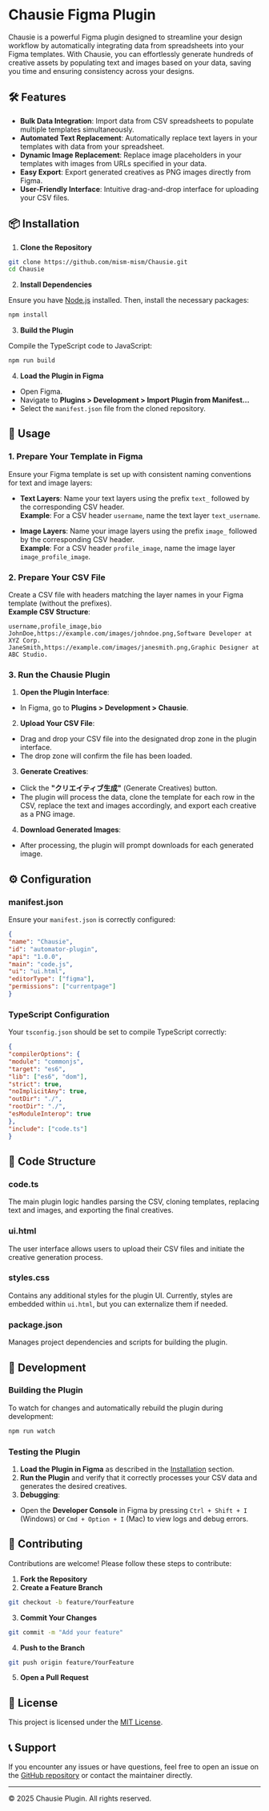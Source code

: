 # Chausie Figma Plugin

Chausie is a powerful Figma plugin designed to streamline your design workflow by automatically integrating data from spreadsheets into your Figma templates. With Chausie, you can effortlessly generate hundreds of creative assets by populating text and images based on your data, saving you time and ensuring consistency across your designs.

## 🛠️ Features

- **Bulk Data Integration**: Import data from CSV spreadsheets to populate multiple templates simultaneously.
- **Automated Text Replacement**: Automatically replace text layers in your templates with data from your spreadsheet.
- **Dynamic Image Replacement**: Replace image placeholders in your templates with images from URLs specified in your data.
- **Easy Export**: Export generated creatives as PNG images directly from Figma.
- **User-Friendly Interface**: Intuitive drag-and-drop interface for uploading your CSV files.

## 📦 Installation

1. **Clone the Repository**

```bash
git clone https://github.com/mism-mism/Chausie.git
cd Chausie
```

2. **Install Dependencies**

Ensure you have [Node.js](https://nodejs.org/) installed. Then, install the necessary packages:

```bash
npm install
```

3. **Build the Plugin**

Compile the TypeScript code to JavaScript:

```bash
npm run build
```

4. **Load the Plugin in Figma**

- Open Figma.
- Navigate to **Plugins > Development > Import Plugin from Manifest...**
- Select the `manifest.json` file from the cloned repository.

## 📖 Usage

### 1. **Prepare Your Template in Figma**

Ensure your Figma template is set up with consistent naming conventions for text and image layers:

- **Text Layers**: Name your text layers using the prefix `text_` followed by the corresponding CSV header.  
**Example**: For a CSV header `username`, name the text layer `text_username`.

- **Image Layers**: Name your image layers using the prefix `image_` followed by the corresponding CSV header.  
**Example**: For a CSV header `profile_image`, name the image layer `image_profile_image`.

### 2. **Prepare Your CSV File**

Create a CSV file with headers matching the layer names in your Figma template (without the prefixes).  
**Example CSV Structure**:

```csv
username,profile_image,bio
JohnDoe,https://example.com/images/johndoe.png,Software Developer at XYZ Corp.
JaneSmith,https://example.com/images/janesmith.png,Graphic Designer at ABC Studio.
```

### 3. **Run the Chausie Plugin**

1. **Open the Plugin Interface**:
- In Figma, go to **Plugins > Development > Chausie**.

2. **Upload Your CSV File**:
- Drag and drop your CSV file into the designated drop zone in the plugin interface.
- The drop zone will confirm the file has been loaded.

3. **Generate Creatives**:
- Click the **"クリエイティブ生成"** (Generate Creatives) button.
- The plugin will process the data, clone the template for each row in the CSV, replace the text and images accordingly, and export each creative as a PNG image.

4. **Download Generated Images**:
- After processing, the plugin will prompt downloads for each generated image.

## ⚙️ Configuration

### **manifest.json**

Ensure your `manifest.json` is correctly configured:

```json
{
"name": "Chausie",
"id": "automator-plugin",
"api": "1.0.0",
"main": "code.js",
"ui": "ui.html",
"editorType": ["figma"],
"permissions": ["currentpage"]
}
```

### **TypeScript Configuration**

Your `tsconfig.json` should be set to compile TypeScript correctly:

```json
{
"compilerOptions": {
"module": "commonjs",
"target": "es6",
"lib": ["es6", "dom"],
"strict": true,
"noImplicitAny": true,
"outDir": "./",
"rootDir": "./",
"esModuleInterop": true
},
"include": ["code.ts"]
}
```

## 🧩 Code Structure

### **code.ts**

The main plugin logic handles parsing the CSV, cloning templates, replacing text and images, and exporting the final creatives.

### **ui.html**

The user interface allows users to upload their CSV files and initiate the creative generation process.

### **styles.css**

Contains any additional styles for the plugin UI. Currently, styles are embedded within `ui.html`, but you can externalize them if needed.

### **package.json**

Manages project dependencies and scripts for building the plugin.

## 🔧 Development

### **Building the Plugin**

To watch for changes and automatically rebuild the plugin during development:

```bash
npm run watch
```

### **Testing the Plugin**

1. **Load the Plugin in Figma** as described in the [Installation](#installation) section.
2. **Run the Plugin** and verify that it correctly processes your CSV data and generates the desired creatives.
3. **Debugging**:
- Open the **Developer Console** in Figma by pressing `Ctrl + Shift + I` (Windows) or `Cmd + Option + I` (Mac) to view logs and debug errors.

## 📝 Contributing

Contributions are welcome! Please follow these steps to contribute:

1. **Fork the Repository**
2. **Create a Feature Branch**

```bash
git checkout -b feature/YourFeature
```

3. **Commit Your Changes**

```bash
git commit -m "Add your feature"
```

4. **Push to the Branch**

```bash
git push origin feature/YourFeature
```

5. **Open a Pull Request**

## 📄 License

This project is licensed under the [MIT License](LICENSE).

## 📞 Support

If you encounter any issues or have questions, feel free to open an issue on the [GitHub repository](https://github.com/your-username/automator-plugin/issues) or contact the maintainer directly.

---

© 2025 Chausie Plugin. All rights reserved.
```
